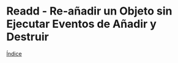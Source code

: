 # Readd - Re-añadir un Objeto sin Ejecutar Eventos de Añadir y Destruir

[Índice](https://github.com/mishicoder/KaboomDoc-ES-/blob/main/doc/0.%20Indice.md)
